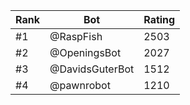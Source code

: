 Rank|Bot|Rating
---|---|---
#1|@RaspFish|2503
#2|@OpeningsBot|2027
#3|@DavidsGuterBot|1512
#4|@pawnrobot|1210
